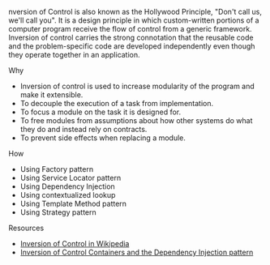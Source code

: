 nversion of Control is also known as the Hollywood Principle, "Don't call us, we'll call you". It is a design principle in which custom-written portions of a computer program receive the flow of control from a generic framework. Inversion of control carries the strong connotation that the reusable code and the problem-specific code are developed independently even though they operate together in an application.

Why

-   Inversion of control is used to increase modularity of the program and make it extensible.
-   To decouple the execution of a task from implementation.
-   To focus a module on the task it is designed for.
-   To free modules from assumptions about how other systems do what they do and instead rely on contracts.
-   To prevent side effects when replacing a module.

How

-   Using Factory pattern
-   Using Service Locator pattern
-   Using Dependency Injection
-   Using contextualized lookup
-   Using Template Method pattern
-   Using Strategy pattern

Resources

-   [Inversion of Control in Wikipedia](https://en.wikipedia.org/wiki/Inversion_of_control)
-   [Inversion of Control Containers and the Dependency Injection pattern](https://www.martinfowler.com/articles/injection.html)